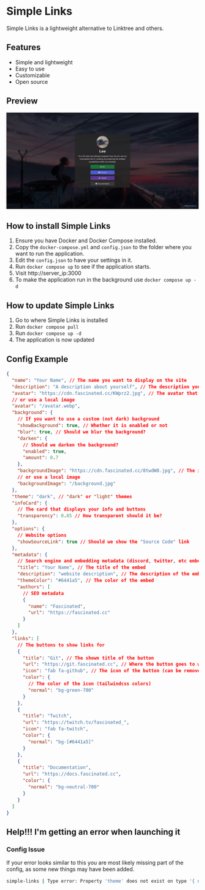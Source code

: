 # Simple Links

Simple Links is a lightweight alternative to Linktree and others.

## Features

- Simple and lightweight
- Easy to use
- Customizable
- Open source

## Preview

![Preview](/media/preview.png)

## How to install Simple Links

1. Ensure you have Docker and Docker Compose installed.
2. Copy the `docker-compose.yml` and `config.json` to the folder where you want to run the application.
3. Edit the `config.json` to have your settings in it.
4. Run `docker compose up` to see if the application starts.
5. Visit http://server_ip:3000
6. To make the application run in the background use `docker compose up -d`

## How to update Simple Links

1. Go to where Simple Links is installed
2. Run `docker compose pull`
3. Run `docker compose up -d`
4. The application is now updated

## Config Example

```json
{
  "name": "Your Name", // The name you want to display on the site
  "description": "A description about yourself", // The description you want to use
  "avatar": "https://cdn.fascinated.cc/KWprz2.jpg", // The avatar that is shown at the top of the site
  // or use a local image
  "avatar": "/avatar.webp",
  "background": {
    // If you want to use a custom (not dark) background
    "showBackground": true, // Whether it is enabled or not
    "blur": true, // Should we blur the background?
    "darken": {
      // Should we darken the background?
      "enabled": true,
      "amount": 0.7
    },
    "backgroundImage": "https://cdn.fascinated.cc/8twdW8.jpg", // The image to use in the background
    // or use a local image
    "backgroundImage": "/background.jpg"
  },
  "theme": "dark", // "dark" or "light" themes
  "infoCard": {
    // The card that displays your info and buttons
    "transparency": 0.85 // How transparent should it be?
  },
  "options": {
    // Website options
    "showSourceLink": true // Should we show the "Source Code" link
  },
  "metadata": {
    // Search engine and embedding metadata (discord, twitter, etc embeds)
    "title": "Your Name", // The title of the embed
    "description": "website description", // The description of the embed
    "themeColor": "#6441a5", // The color of the embed
    "authors": [
      // SEO metadata
      {
        "name": "Fascinated",
        "url": "https://fascinated.cc"
      }
    ]
  },
  "links": [
    // The buttons to show links for
    {
      "title": "Git", // The shown title of the button
      "url": "https://git.fascinated.cc", // Where the button goes to when clicked
      "icon": "fab fa-github", // The icon of the button (can be removed to show no icon)
      "color": {
        // The color of the icon (tailwindcss colors)
        "normal": "bg-green-700"
      }
    },
    {
      "title": "Twitch",
      "url": "https://twitch.tv/fascinated_",
      "icon": "fab fa-twitch",
      "color": {
        "normal": "bg-[#6441a5]"
      }
    },
    {
      "title": "Documentation",
      "url": "https://docs.fascinated.cc",
      "color": {
        "normal": "bg-neutral-700"
      }
    }
  ]
}
```

## Help!!! I'm getting an error when launching it

### Config Issue

If your error looks similar to this you are most likely missing part of the config, as some new things may have been added.

```bash
simple-links | Type error: Property 'theme' does not exist on type '{ name: string; description: string; avatar: string; background: { showBackground: boolean; blur: boolean; darken: { enabled: boolean; amount: number; }; backgroundImage: string; }; infoCard: { transparency: number; }; metadata: { ...; }; options: { ...; }; analytics: { ...; }; links: { ...; }[]; }'.
```
